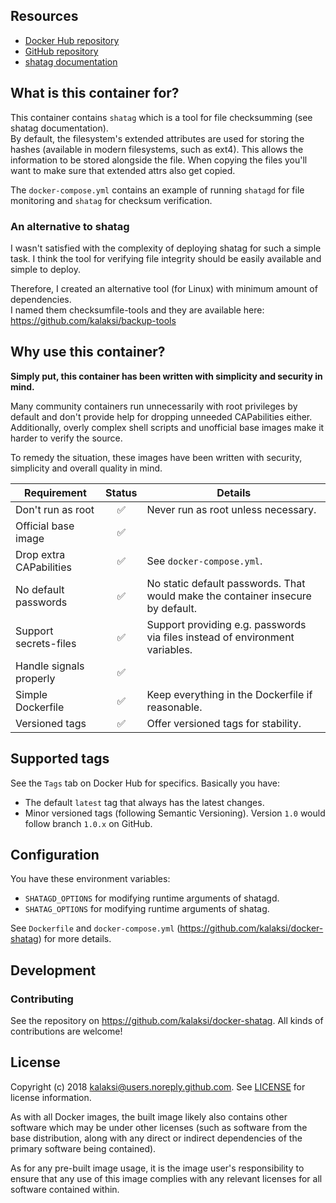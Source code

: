 
## Resources
- [Docker Hub repository](https://hub.docker.com/r/kalaksi/shatag/)
- [GitHub repository](https://github.com/kalaksi/docker-shatag)
- [shatag documentation](https://bitbucket.org/maugier/shatag)

## What is this container for?
This container contains ```shatag``` which is a tool for file checksumming (see shatag documentation).  
By default, the filesystem's extended attributes are used for storing the hashes (available in modern filesystems, such as ext4).
This allows the information to be stored alongside the file. When copying the files you'll want to make sure that extended attrs also get copied.

The ```docker-compose.yml``` contains an example of running ```shatagd``` for file monitoring and ```shatag``` for checksum verification.  

### An alternative to shatag
I wasn't satisfied with the complexity of deploying shatag for such a simple task. I think the tool for verifying file integrity should be
easily available and simple to deploy.  
  
Therefore, I created an alternative tool (for Linux) with minimum amount of dependencies.  
I named them checksumfile-tools and they are available here: https://github.com/kalaksi/backup-tools  

## Why use this container?
**Simply put, this container has been written with simplicity and security in mind.**

Many community containers run unnecessarily with root privileges by default and don't provide help for dropping unneeded CAPabilities either.
Additionally, overly complex shell scripts and unofficial base images make it harder to verify the source.  

To remedy the situation, these images have been written with security, simplicity and overall quality in mind.

|Requirement              |Status|Details|
|-------------------------|:----:|-------|
|Don't run as root        |✅    | Never run as root unless necessary.|
|Official base image      |✅    | |
|Drop extra CAPabilities  |✅    | See ```docker-compose.yml```. |
|No default passwords     |✅    | No static default passwords. That would make the container insecure by default. |
|Support secrets-files    |✅    | Support providing e.g. passwords via files instead of environment variables. |
|Handle signals properly  |✅    | |
|Simple Dockerfile        |✅    | Keep everything in the Dockerfile if reasonable.|
|Versioned tags           |✅    | Offer versioned tags for stability.|

## Supported tags
See the ```Tags``` tab on Docker Hub for specifics. Basically you have:
- The default ```latest``` tag that always has the latest changes.
- Minor versioned tags (following Semantic Versioning). Version ```1.0``` would follow branch ```1.0.x``` on GitHub.

## Configuration
You have these environment variables:
- ```SHATAGD_OPTIONS``` for modifying runtime arguments of shatagd.  
- ```SHATAG_OPTIONS``` for modifying runtime arguments of shatag.  
  
See ```Dockerfile``` and ```docker-compose.yml``` (<https://github.com/kalaksi/docker-shatag>) for more details.  

## Development

### Contributing
See the repository on <https://github.com/kalaksi/docker-shatag>.
All kinds of contributions are welcome!

## License
Copyright (c) 2018 kalaksi@users.noreply.github.com. See [LICENSE](https://github.com/kalaksi/docker-shatag/blob/master/LICENSE) for license information.  

As with all Docker images, the built image likely also contains other software which may be under other licenses (such as software from the base distribution, along with any direct or indirect dependencies of the primary software being contained).  
  
As for any pre-built image usage, it is the image user's responsibility to ensure that any use of this image complies with any relevant licenses for all software contained within.

